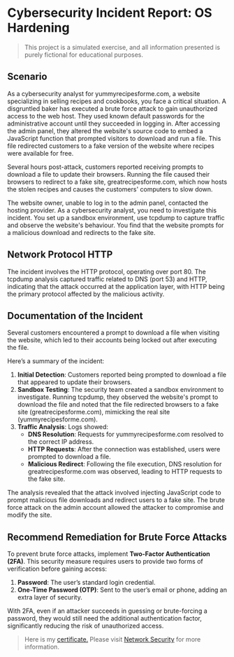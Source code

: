 # Cybersecurity Incident Report: OS Hardening

> This project is a simulated exercise, and all information presented is purely fictional for educational purposes.

## Scenario

As a cybersecurity analyst for yummyrecipesforme.com, a website specializing in selling recipes and cookbooks, you face a critical situation. A disgruntled baker has executed a brute force attack to gain unauthorized access to the web host. They used known default passwords for the administrative account until they succeeded in logging in. After accessing the admin panel, they altered the website's source code to embed a JavaScript function that prompted visitors to download and run a file. This file redirected customers to a fake version of the website where recipes were available for free.

Several hours post-attack, customers reported receiving prompts to download a file to update their browsers. Running the file caused their browsers to redirect to a fake site, greatrecipesforme.com, which now hosts the stolen recipes and causes the customers' computers to slow down. 

The website owner, unable to log in to the admin panel, contacted the hosting provider. As a cybersecurity analyst, you need to investigate this incident. You set up a sandbox environment, use tcpdump to capture traffic and observe the website's behaviour. You find that the website prompts for a malicious download and redirects to the fake site.

## Network Protocol HTTP

The incident involves the HTTP protocol, operating over port 80. The tcpdump analysis captured traffic related to DNS (port 53) and HTTP, indicating that the attack occurred at the application layer, with HTTP being the primary protocol affected by the malicious activity.

## Documentation of the Incident

Several customers encountered a prompt to download a file when visiting the website, which led to their accounts being locked out after executing the file. 

Here’s a summary of the incident:

1. **Initial Detection**: Customers reported being prompted to download a file that appeared to update their browsers.
2. **Sandbox Testing**: The security team created a sandbox environment to investigate. Running tcpdump, they observed the website's prompt to download the file and noted that the file redirected browsers to a fake site (greatrecipesforme.com), mimicking the real site (yummyrecipesforme.com).
3. **Traffic Analysis**: Logs showed:
   - **DNS Resolution**: Requests for yummyrecipesforme.com resolved to the correct IP address.
   - **HTTP Requests**: After the connection was established, users were prompted to download a file.
   - **Malicious Redirect**: Following the file execution, DNS resolution for greatrecipesforme.com was observed, leading to HTTP requests to the fake site.

The analysis revealed that the attack involved injecting JavaScript code to prompt malicious file downloads and redirect users to a fake site. The brute force attack on the admin account allowed the attacker to compromise and modify the site.

## Recommend Remediation for Brute Force Attacks

To prevent brute force attacks, implement **Two-Factor Authentication (2FA)**. This security measure requires users to provide two forms of verification before gaining access:

1. **Password**: The user’s standard login credential.
2. **One-Time Password (OTP)**: Sent to the user’s email or phone, adding an extra layer of security.

With 2FA, even if an attacker succeeds in guessing or brute-forcing a password, they would still need the additional authentication factor, significantly reducing the risk of unauthorized access.

> Here is my [certificate.](https://www.coursera.org/account/accomplishments/certificate/WEFLM2V5PYQU) Please visit [Network Security](https://www.coursera.org/learn/networks-and-network-security?specialization=google-cybersecurity) for more information.
